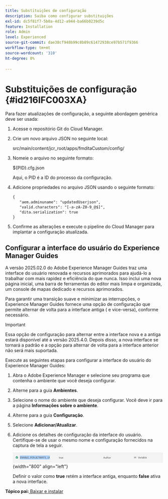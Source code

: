 ```yaml
---
title: Substituições de configuração
description: Saiba como configurar substituições
exl-id: dc5f81f7-5b0a-4d12-a944-ba66b0239d5c
feature: Installation
role: Admin
level: Experienced
source-git-commit: dae38cf948b99c8b89c61472938ce97b571f9366
workflow-type: tm+mt
source-wordcount: '310'
ht-degree: 0%

---
```


# Substituições de configuração {#id216IFC003XA}

Para fazer atualizações de configuração, a seguinte abordagem genérica deve ser usada:

1. Acesse o repositório Git do Cloud Manager.

1. Crie um novo arquivo JSON no seguinte local:

   src/main/content/jcr\_root/apps/fmditaCustom/config/

1. Nomeie o arquivo no seguinte formato:

   $\{PID\}.cfg.json

   Aqui, o PID é a ID do processo da configuração.

1. Adicione propriedades no arquivo JSON usando o seguinte formato:

   ```
   {
      "aem.adminuname": "updatedUserjson",
      "valid.characters": "[-a-zA-Z0-9_@$]",
      "dita.serialization": true
   }
   ```

1. Confirme as alterações e execute o pipeline do Cloud Manager para implantar a configuração atualizada.

## Configurar a interface do usuário do Experience Manager Guides

A versão 2025.02.0 do Adobe Experience Manager Guides traz uma interface do usuário renovada e recursos aprimorados para ajudá-lo a trabalhar com mais rapidez e eficiência do que nunca. Isso inclui uma nova página inicial, uma barra de ferramentas do editor mais limpa e organizada, um console de mapas dedicado e recursos aprimorados.

Para garantir uma transição suave e minimizar as interrupções, o Experience Manager Guides fornece uma opção de configuração que permite alternar de volta para a interface antiga ( e vice-versa), conforme necessário.

>[!IMPORTANT]
>
> Essa opção de configuração para alternar entre a interface nova e a antiga estará disponível até a versão 2025.4.0. Depois disso, a nova interface se tornará a padrão e a opção para alternar de volta para a interface anterior não será mais suportada.

Execute as seguintes etapas para configurar a interface do usuário do Experience Manager Guides:

1. Abra o Adobe Experience Manager e selecione seu programa que contenha o ambiente que você deseja configurar.
2. Alterne para a guia **Ambientes**.
3. Selecione o nome do ambiente que deseja configurar. Você deve ir para a página **Informações sobre o ambiente**.
4. Alterne para a guia **Configuração**.
5. Selecione **Adicionar/Atualizar**.
6. Adicione os detalhes de configuração da interface do usuário. Certifique-se de usar o mesmo nome e configuração fornecidos na captura de tela a seguir.

   ![](assets/enable-penultimate-ui.png){width="800" align="left"}

   Definir o valor como **true** retém a interface antiga, enquanto **false** ativa a nova interface.



**Tópico pai:**&#x200B;[ Baixar e instalar](download-install.md)
